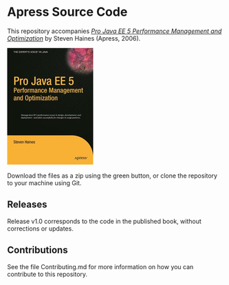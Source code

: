 # Apress Source Code

This repository accompanies [*Pro Java EE 5 Performance Management and Optimization*](http://www.apress.com/9781590596104) by Steven Haines (Apress, 2006).

![Cover image](9781590596104.jpg)

Download the files as a zip using the green button, or clone the repository to your machine using Git.

## Releases

Release v1.0 corresponds to the code in the published book, without corrections or updates.

## Contributions

See the file Contributing.md for more information on how you can contribute to this repository.
